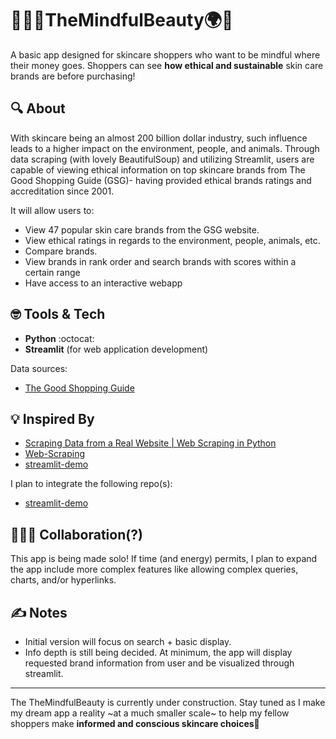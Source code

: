 #  💄👩‍⚕️TheMindfulBeauty🌍🤝

A basic app designed for skincare shoppers who want to be mindful where their money goes. Shoppers can see **how ethical and sustainable** skin care brands are before purchasing! 

##  🔍 About

With skincare being an almost 200 billion dollar industry, such influence leads to a higher impact on the environment, people, and animals. Through data scraping (with lovely BeautifulSoup) and utilizing Streamlit, users are capable of viewing ethical information on top skincare brands from The Good Shopping Guide (GSG)- having provided ethical brands ratings and accreditation since 2001.

It will allow users to:

- View 47 popular skin care brands from the GSG website.
- View ethical ratings in regards to the environment, people, animals, etc.
- Compare brands.
- View brands in rank order and search brands with scores within a certain range
- Have access to an interactive webapp

## 🤓 Tools & Tech

- **Python** :octocat:
- **Streamlit** (for web application development)
  
Data sources:  
  - [The Good Shopping Guide](https://thegoodshoppingguide.com/)

## 💡 Inspired By

- [Scraping Data from a Real Website | Web Scraping in Python](https://youtu.be/8dTpNajxaH0)
- [Web-Scraping](https://github.com/LahlouData/Web-Scraping)
- [streamlit-demo](https://github.com/patrickloeber/streamlit-demo)

I plan to integrate the following repo(s):

- [streamlit-demo](https://github.com/patrickloeber/streamlit-demo)

##  🧑‍🤝‍🧑 Collaboration(?)

This app is being made solo! If time (and energy) permits, I plan to expand the app include more complex features like allowing complex queries, charts, and/or hyperlinks.

## ✍️ Notes

- Initial version will focus on search + basic display.
- Info depth is still being decided. At minimum, the app will display requested brand information from user and be visualized through streamlit. 

---

The TheMindfulBeauty is currently under construction. Stay tuned as I make my dream app a reality ~at a much smaller scale~ to help my fellow shoppers make **informed and conscious skincare choices**🫡
